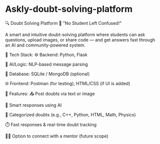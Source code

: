 ﻿# Askly-doubt-solving-platform


🔍 Doubt Solving Platform
🚀 "No Student Left Confused!"

A smart and intuitive doubt-solving platform where students can ask questions, upload images, or share code — and get answers fast through an AI and community-powered system.

🔧 Tech Stack:
⚙️ Backend: Python, Flask

🧠 AI/Logic: NLP-based message parsing

💾 Database: SQLite / MongoDB (optional)

🌐 Frontend: Postman (for testing), HTML/CSS (if UI is added)

🎯 Features:
📤 Post doubts via text or image

💬 Smart responses using AI

📂 Categorized doubts (e.g., C++, Python, HTML, Math, Physics)

⏱️ Fast responses & real-time doubt tracking

👨‍🏫 Option to connect with a mentor (future scope)

